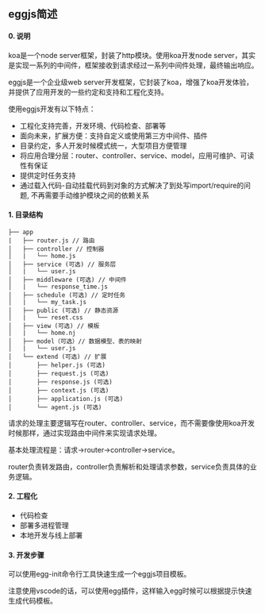 ## eggjs简述

#### 0. 说明

koa是一个node server框架，封装了http模块。使用koa开发node server，其实是实现一系列的中间件，框架接收到请求经过一系列中间件处理，最终输出响应。

eggjs是一个企业级web server开发框架，它封装了koa，增强了koa开发体验，并提供了应用开发的一些约定和支持和工程化支持。

使用eggjs开发有以下特点：

- 工程化支持完善，开发环境、代码检查、部署等
- 面向未来，扩展方便：支持自定义或使用第三方中间件、插件
- 目录约定，多人开发时候模式统一，大型项目方便管理
- 将应用合理分层：router、controller、service、model，应用可维护、可读性有保证
- 提供定时任务支持
- 通过载入代码-自动挂载代码到对象的方式解决了到处写import/require的问题, 不再需要手动维护模块之间的依赖关系

#### 1. 目录结构

```
├── app
|   ├── router.js // 路由
│   ├── controller // 控制器
│   |   └── home.js
│   ├── service (可选) // 服务层
│   |   └── user.js
│   ├── middleware (可选) // 中间件
│   |   └── response_time.js
│   ├── schedule (可选) // 定时任务
│   |   └── my_task.js
│   ├── public (可选) // 静态资源
│   |   └── reset.css
│   ├── view (可选) // 模板
│   |   └── home.nj
│   ├── model（可选）// 数据模型、表的映射
│   |   └── user.js
│   └── extend (可选) // 扩展
│       ├── helper.js (可选)
│       ├── request.js (可选)
│       ├── response.js (可选)
│       ├── context.js (可选)
│       ├── application.js (可选)
│       └── agent.js (可选)
```

请求的处理主要逻辑写在router、controller、service，而不需要像使用koa开发时候那样，通过实现路由中间件来实现请求处理。

基本处理流程是：请求->router->controller->service。

router负责转发路由，controller负责解析和处理请求参数，service负责具体的业务逻辑。

#### 2. 工程化

- 代码检查
- 部署多进程管理
- 本地开发与线上部署

#### 3. 开发步骤

可以使用egg-init命令行工具快速生成一个eggjs项目模板。

注意使用vscode的话，可以使用egg插件，这样输入egg时候可以根据提示快速生成代码模板。